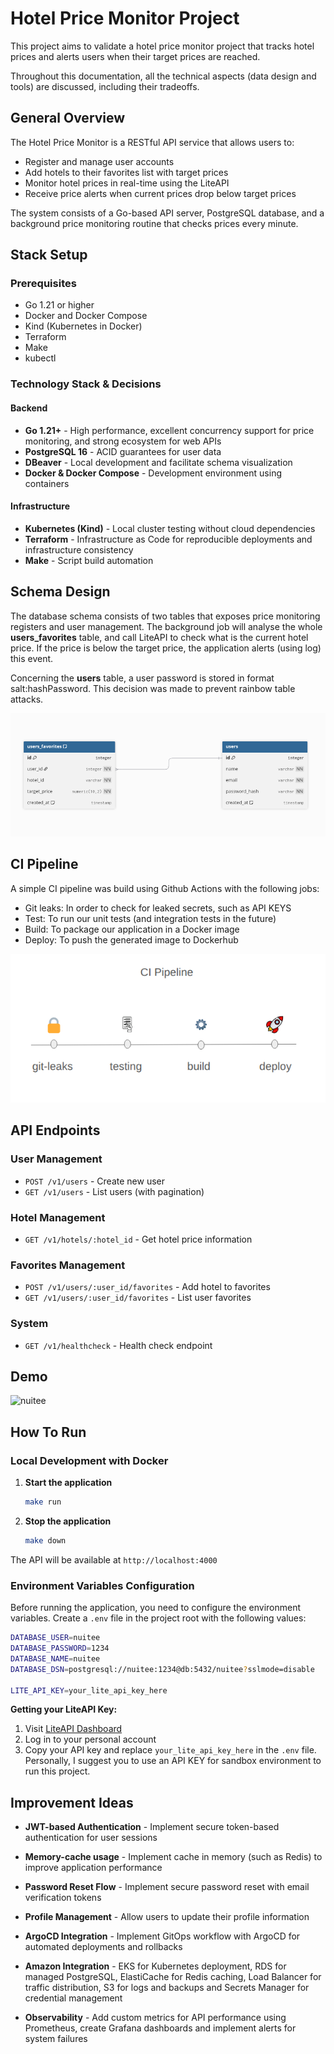 # Hotel Price Monitor Project

This project aims to validate a hotel price monitor project that tracks hotel prices and alerts users when their target prices are reached.

Throughout this documentation, all the technical aspects (data design and tools) are discussed, including their tradeoffs.

## General Overview

The Hotel Price Monitor is a RESTful API service that allows users to:

- Register and manage user accounts
- Add hotels to their favorites list with target prices
- Monitor hotel prices in real-time using the LiteAPI
- Receive price alerts when current prices drop below target prices

The system consists of a Go-based API server, PostgreSQL database, and a background price monitoring routine that checks prices every minute.

## Stack Setup

### Prerequisites

- Go 1.21 or higher
- Docker and Docker Compose
- Kind (Kubernetes in Docker)
- Terraform
- Make
- kubectl

### Technology Stack & Decisions

#### Backend

- **Go 1.21+** - High performance, excellent concurrency support for price monitoring, and strong ecosystem for web APIs
- **PostgreSQL 16** - ACID guarantees for user data
- **DBeaver** - Local development and facilitate schema visualization
- **Docker & Docker Compose** - Development environment using containers

#### Infrastructure

- **Kubernetes (Kind)** - Local cluster testing without cloud dependencies
- **Terraform** - Infrastructure as Code for reproducible deployments and infrastructure consistency
- **Make** - Script build automation

## Schema Design

The database schema consists of two tables that exposes price monitoring registers and user management. The background job will analyse the whole **users_favorites** table, and call LiteAPI to check what is the current hotel price. If the price is below the target price, the application alerts (using log) this event.

Concerning the **users** table, a user password is stored in format salt:hashPassword. This decision was made to prevent rainbow table attacks.

![Database Schema Diagram](docs/tables.jpg?raw=true "Database schema design")

## CI Pipeline

A simple CI pipeline was build using Github Actions with the following jobs:

- Git leaks: In order to check for leaked secrets, such as API KEYS
- Test: To run our unit tests (and integration tests in the future)
- Build: To package our application in a Docker image
- Deploy: To push the generated image to Dockerhub

![CI Pipeline workflow](https://raw.githubusercontent.com/madfelps/challenge-nuitee/main/docs/pipeline.jpg "Pipeline workflow")

## API Endpoints

### User Management

- `POST /v1/users` - Create new user
- `GET /v1/users` - List users (with pagination)

### Hotel Management

- `GET /v1/hotels/:hotel_id` - Get hotel price information

### Favorites Management

- `POST /v1/users/:user_id/favorites` - Add hotel to favorites
- `GET /v1/users/:user_id/favorites` - List user favorites

### System

- `GET /v1/healthcheck` - Health check endpoint

## Demo

![nuitee](https://github.com/user-attachments/assets/64290b85-7e54-4442-8fff-5a3630055805)

## How To Run

### Local Development with Docker

1. **Start the application**

   ```bash
   make run
   ```

2. **Stop the application**
   ```bash
   make down
   ```

The API will be available at `http://localhost:4000`

### Environment Variables Configuration

Before running the application, you need to configure the environment variables. Create a `.env` file in the project root with the following values:

```bash
DATABASE_USER=nuitee
DATABASE_PASSWORD=1234
DATABASE_NAME=nuitee
DATABASE_DSN=postgresql://nuitee:1234@db:5432/nuitee?sslmode=disable

LITE_API_KEY=your_lite_api_key_here
```

**Getting your LiteAPI Key:**

1. Visit [LiteAPI Dashboard](https://dashboard.liteapi.travel/apikeys)
2. Log in to your personal account
3. Copy your API key and replace `your_lite_api_key_here` in the `.env` file. Personally, I suggest you to use an API KEY for sandbox environment to run this project.

## Improvement Ideas

- **JWT-based Authentication** - Implement secure token-based authentication for user sessions
- **Memory-cache usage** - Implement cache in memory (such as Redis) to improve application performance

- **Password Reset Flow** - Implement secure password reset with email verification tokens
- **Profile Management** - Allow users to update their profile information

- **ArgoCD Integration** - Implement GitOps workflow with ArgoCD for automated deployments and rollbacks

- **Amazon Integration** - EKS for Kubernetes deployment, RDS for managed PostgreSQL, ElastiCache for Redis caching, Load Balancer for traffic distribution, S3 for logs and backups and Secrets Manager for credential management

- **Observability** - Add custom metrics for API performance using Prometheus, create Grafana dashboards and implement alerts for system failures
